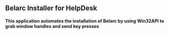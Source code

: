 ## Belarc Installer for HelpDesk
#### This application automates the installation of Belarc by using Win32API to grab window handles and send key presses

